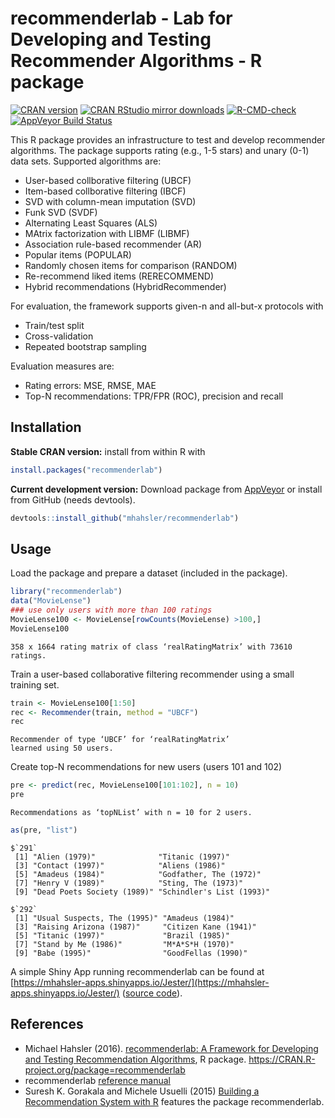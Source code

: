 # recommenderlab - Lab for Developing and Testing Recommender Algorithms - R package

[![CRAN version](https://www.r-pkg.org/badges/version/recommenderlab)](https://cran.r-project.org/package=recommenderlab)
[![CRAN RStudio mirror downloads](https://cranlogs.r-pkg.org/badges/recommenderlab)](https://cran.r-project.org/package=recommenderlab)
  [![R-CMD-check](https://github.com/mhahsler/recommenderlab/workflows/R-CMD-check/badge.svg)](https://github.com/mhahsler/recommenderlab/actions)
[![AppVeyor Build Status](https://ci.appveyor.com/api/projects/status/github/mhahsler/recommenderlab?branch=master&svg=true)](https://ci.appveyor.com/project/mhahsler/recommenderlab)

This R package provides an infrastructure to test and develop
    recommender algorithms. The package supports rating (e.g., 1-5 stars) and 
    unary (0-1) data sets. Supported algorithms are:
    
* User-based collborative filtering (UBCF)
* Item-based collborative filtering (IBCF)
* SVD with column-mean imputation (SVD)
* Funk SVD (SVDF)
* Alternating Least Squares (ALS)
* MAtrix factorization with LIBMF (LIBMF)
* Association rule-based recommender (AR)
* Popular items (POPULAR)
* Randomly chosen items for comparison (RANDOM)
* Re-recommend liked items (RERECOMMEND)
* Hybrid recommendations (HybridRecommender)

For evaluation, the framework supports given-n and all-but-x protocols with

* Train/test split
* Cross-validation
* Repeated bootstrap sampling

Evaluation measures are:

* Rating errors: MSE, RMSE, MAE
* Top-N recommendations: TPR/FPR (ROC), precision and recall

## Installation

__Stable CRAN version:__ install from within R with
```R
install.packages("recommenderlab")
```
__Current development version:__ Download package from [AppVeyor](https://ci.appveyor.com/project/mhahsler/recommenderlab/build/artifacts) or install from GitHub (needs devtools).
```R 
devtools::install_github("mhahsler/recommenderlab")
```

## Usage

Load the package and prepare a dataset (included in the package).
```R
library("recommenderlab")
data("MovieLense")
### use only users with more than 100 ratings
MovieLense100 <- MovieLense[rowCounts(MovieLense) >100,]
MovieLense100
```

```
358 x 1664 rating matrix of class ‘realRatingMatrix’ with 73610 ratings.
```

Train a user-based collaborative filtering recommender using a small training set.
```R
train <- MovieLense100[1:50]
rec <- Recommender(train, method = "UBCF")
rec
```

```
Recommender of type ‘UBCF’ for ‘realRatingMatrix’ 
learned using 50 users.
```


Create top-N recommendations for new users (users 101 and 102)
```R
pre <- predict(rec, MovieLense100[101:102], n = 10)
pre
```

```
Recommendations as ‘topNList’ with n = 10 for 2 users. 
```

```R
as(pre, "list")
```

```
$`291`
 [1] "Alien (1979)"              "Titanic (1997)"           
 [3] "Contact (1997)"            "Aliens (1986)"            
 [5] "Amadeus (1984)"            "Godfather, The (1972)"    
 [7] "Henry V (1989)"            "Sting, The (1973)"        
 [9] "Dead Poets Society (1989)" "Schindler's List (1993)"  

$`292`
 [1] "Usual Suspects, The (1995)" "Amadeus (1984)"            
 [3] "Raising Arizona (1987)"     "Citizen Kane (1941)"       
 [5] "Titanic (1997)"             "Brazil (1985)"             
 [7] "Stand by Me (1986)"         "M*A*S*H (1970)"            
 [9] "Babe (1995)"                "GoodFellas (1990)"   
```

A simple Shiny App running recommenderlab can be found at  [https://mhahsler-apps.shinyapps.io/Jester/](https://mhahsler-apps.shinyapps.io/Jester/) 
([source code](https://github.com/mhahsler/recommenderlab/tree/master/Work/apps)). 


## References

* Michael Hahsler (2016). [recommenderlab: A Framework for Developing and
Testing Recommendation Algorithms](https://CRAN.R-project.org/package=recommenderlab/vignettes/recommenderlab.pdf), R package. https://CRAN.R-project.org/package=recommenderlab
* recommenderlab [reference manual](https://CRAN.R-project.org/package=recommenderlab/recommenderlab.pdf)
*  Suresh K. Gorakala and Michele Usuelli (2015) [Building a Recommendation System with R](https://www.amazon.com/Building-Recommendation-System-Suresh-Gorakala/dp/1783554495) features the package recommenderlab.

